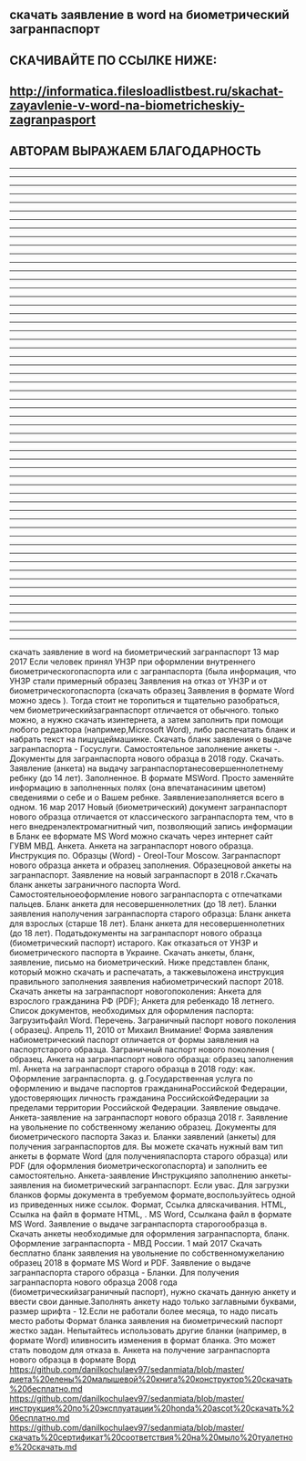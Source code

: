 скачать заявление в word на биометрический загранпаспорт
--------------------------------------------------
СКАЧИВАЙТЕ ПО ССЫЛКЕ НИЖЕ:
--------------------------------------------------
http://informatica.filesloadlistbest.ru/skachat-zayavlenie-v-word-na-biometricheskiy-zagranpasport
--------------------------------------------------
АВТОРАМ ВЫРАЖАЕМ БЛАГОДАРНОСТЬ
--------------------------------------------------
--------------------------------------------------
--------------------------------------------------
--------------------------------------------------
--------------------------------------------------
--------------------------------------------------
--------------------------------------------------
--------------------------------------------------
--------------------------------------------------
--------------------------------------------------
--------------------------------------------------
--------------------------------------------------
--------------------------------------------------
--------------------------------------------------
--------------------------------------------------
--------------------------------------------------
--------------------------------------------------
--------------------------------------------------
--------------------------------------------------
--------------------------------------------------
--------------------------------------------------
--------------------------------------------------
--------------------------------------------------
--------------------------------------------------
--------------------------------------------------
--------------------------------------------------
--------------------------------------------------
--------------------------------------------------
--------------------------------------------------
--------------------------------------------------
--------------------------------------------------
--------------------------------------------------
--------------------------------------------------
--------------------------------------------------
--------------------------------------------------
--------------------------------------------------
--------------------------------------------------
--------------------------------------------------
--------------------------------------------------
--------------------------------------------------
--------------------------------------------------
--------------------------------------------------
--------------------------------------------------
--------------------------------------------------
--------------------------------------------------
--------------------------------------------------
--------------------------------------------------
--------------------------------------------------
--------------------------------------------------
--------------------------------------------------
--------------------------------------------------
--------------------------------------------------
--------------------------------------------------
--------------------------------------------------
--------------------------------------------------
--------------------------------------------------
--------------------------------------------------
скачать заявление в word на биометрический загранпаспорт 13 мар 2017  Если человек принял УНЗР при оформлении внутреннего биометрическогопаспорта или с загранпаспорта (была информация, что УНЗР стали примерный образец Заявления на отказ от УНЗР и от биометрическогопаспорта (скачать образец Заявления в формате Word можно здесь ). Тогда стоит не торопиться и тщательно разобраться, чем биометрическийзагранпаспорт отличается от обычного.  только можно, а нужно скачать изинтернета, а затем заполнить при помощи любого редактора (например,Microsoft Word), либо распечатать бланк и набрать текст на пишущеймашинке. Скачать бланк заявления о выдаче загранпаспорта  - Госуслуги. Самостоятельное заполнение анкеты -. Документы для загранпаспорта нового образца в 2018 году. Скачать. Заявление (анкета) на выдачу загранпаспортанесовершеннолетнему ребнку (до 14 лет). Заполненное. В формате MSWord. Просто заменяйте информацию в заполненных полях (она впечатанасиним цветом) сведениями о себе и о Вашем ребнке. Заявлениезаполняется всего в одном. 16 мар 2017  Новый (биометрический) документ  загранпаспорт нового образца отличается от классического загранпаспорта тем, что в него внедренэлектромагнитный чип, позволяющий запись информации в  Бланк ее вформате MS Word можно скачать через интернет  сайт ГУВМ МВД. Анкета. Анкета на загранпаспорт нового образца. Инструкция по. Образцы (Word) - Oreol-Tour Moscow. Загранпаспорт нового образца анкета и образец заполнения. Образецновой анкеты на загранпаспорт. Заявление на новый загранпаспорт в 2018 г.Скачать бланк анкеты заграничного паспорта Word. Самостоятельноеоформление нового загранпаспорта с отпечатками пальцев. Бланк анкета для несовершеннолетних (до 18 лет). Бланки заявления наполучения загранпаспорта старого образца: Бланк анкета для взрослых (старше 18 лет). Бланк анкета для несовершеннолетних (до 18 лет). Податьдокументы на загранпаспорт нового образца (биометрический паспорт) истарого. Как отказаться от УНЗР и биометрического паспорта в Украине. Скачать анкеты, бланк, заявление, письмо на биометрический. Ниже представлен бланк, который можно скачать и распечатать, а такжевыложена инструкция правильного заполнения заявления набиометрический паспорт 2018. Скачать анкеты на загранпаспорт новогопоколения: Анкета для взрослого гражданина РФ (PDF); Анкета для ребенкадо 18 летнего. Список документов, необходимых для оформления паспорта: Загрузитьфайл Word. Перечень.  Заграничный паспорт нового поколения ( образец). Апрель 11, 2010 от Михаил  Внимание! Форма заявления набиометрический паспорт отличается от формы заявления на паспортстарого образца.
Заграничный паспорт нового поколения ( образец. Анкета на загранпаспорт нового образца: образец заполнения ml. Анкета на загранпаспорт старого образца в 2018 году: как. Оформление загранпаспорта. g. g.Государственная услуга по оформлению и выдаче паспортов гражданинаРоссийской Федерации, удостоверяющих личность гражданина РоссийскойФедерации за пределами территории Российской Федерации. Заявление овыдаче. Анкета-заявление на загранпаспорт нового образца 2018 г. Заявление на увольнение по собственному желанию образец. Документы для биометрического паспорта    Заказ и. Бланки заявлений (анкеты) для получения загранпаспортов для. Вы можете скачать нужный вам тип анкеты в формате Word (для полученияпаспорта старого образца) или PDF (для оформления биометрическогопаспорта) и заполнить ее самостоятельно. Анкета-заявление  Инструкцияпо заполнению анкеты-заявления на биометрический загранпаспорт. Если увас. Для загрузки бланков формы документа в требуемом формате,воспользуйтесь одной из приведенных ниже ссылок. Формат, Ссылка дляскачивания. HTML, Ссылка на файл в формате HTML, . MS Word, Ссылкана файл в формате MS Word. Заявление о выдаче загранпаспорта старогообразца в. Скачать анкеты необходимые для оформления загранпаспорта, бланк. Оформление загранпаспорта - МВД России. 1 май 2017  Скачать бесплатно бланк заявления на увольнение по собственномужеланию образец 2018 в формате MS Word и PDF. Заявление о выдаче загранпаспорта старого образца - Бланки. Для получения загранпаспорта нового образца 2008 года (биометрическийзаграничный паспорт), нужно скачать данную анкету и ввести свои данные.Заполнять анкету надо только заглавными буквами, размер шрифта - 12.Если не работали более месяца, то надо писать место работы
Формат бланка заявления на биометрический паспорт жестко задан. Непытайтесь использовать другие бланки (например, в формате Word) иливносить изменения в формат бланка. Это может стать поводом для отказа в. Анкета на получение загранпаспорта нового образца в формате Ворд
https://github.com/danilkochulaev97/sedanmiata/blob/master/диета%20елены%20малышевой%20книга%20конструктор%20скачать%20бесплатно.md
https://github.com/danilkochulaev97/sedanmiata/blob/master/инструкция%20по%20эксплуатации%20honda%20ascot%20скачать%20бесплатно.md
https://github.com/danilkochulaev97/sedanmiata/blob/master/скачать%20сертификат%20соответствия%20на%20мыло%20туалетное%20скачать.md